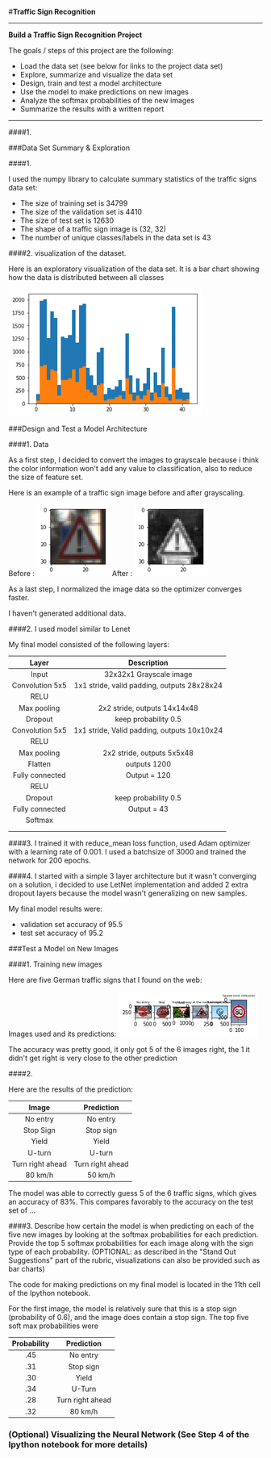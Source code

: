 #**Traffic Sign Recognition** 


---

**Build a Traffic Sign Recognition Project**

The goals / steps of this project are the following:
* Load the data set (see below for links to the project data set)
* Explore, summarize and visualize the data set
* Design, train and test a model architecture
* Use the model to make predictions on new images
* Analyze the softmax probabilities of the new images
* Summarize the results with a written report


[//]: # (Image References)

[image1]: ./examples/signs_distribution.png "Visualization"
[image2]: ./examples/before_grayscale.png "Grayscaling"
[image3]: ./examples/after_grayscale.png "Grayscaling"
[image4]: ./examples/sign_grayscaled_normalized.png "Random Noise"
[image5]: ./examples/newsigns.png "Unseen Traffic Signs"

---


####1.  

###Data Set Summary & Exploration

####1.

I used the numpy library to calculate summary statistics of the traffic
signs data set:

* The size of training set is 34799
* The size of the validation set is 4410
* The size of test set is 12630
* The shape of a traffic sign image is (32, 32)
* The number of unique classes/labels in the data set is 43

####2. visualization of the dataset.

Here is an exploratory visualization of the data set. It is a bar chart showing how the data is distributed between all classes

![alt text][image1]

###Design and Test a Model Architecture

####1. Data

As a first step, I decided to convert the images to grayscale because i think the color information won't add any value to classification, also to reduce the size of feature set.

Here is an example of a traffic sign image before and after grayscaling.

Before : ![alt text][image2]
After : ![alt text][image3]

As a last step, I normalized the image data so the optimizer converges faster.

I haven't generated additional data.


####2. I used model similar to Lenet

My final model consisted of the following layers:

| Layer         		|     Description	        					| 
|:---------------------:|:---------------------------------------------:| 
| Input         		| 32x32x1 Grayscale image   							| 
| Convolution 5x5     	| 1x1 stride, valid padding, outputs 28x28x24 	|
| RELU					|												|
| Max pooling	      	| 2x2 stride,  outputs 14x14x48				|
| Dropout               | keep probability 0.5
| Convolution 5x5	    | 1x1 stride, Valid padding, outputs 10x10x24      									|
| RELU					|												|
| Max pooling	      	| 2x2 stride,  outputs 5x5x48				|
| Flatten	        |  outputs 1200      									|
| Fully connected		| Output = 120       									|
| RELU					|												|
| Dropout               | keep probability 0.5
| Fully connected		| Output = 43       									|
| Softmax				|        									|
|						|												|
|						|												|
 


####3. I trained it with reduce_mean loss function, used Adam optimizer with a learning rate of 0.001. I used a batchsize of 3000 and trained the network for 200 epochs.


####4. I started with a simple 3 layer architecture but it wasn't converging on a solution, i decided to use LetNet implementation and added 2 extra dropout layers because the model wasn't generalizing on new samples.


My final model results were:
* validation set accuracy of 95.5 
* test set accuracy of 95.2

###Test a Model on New Images

####1. Training new images

Here are five German traffic signs that I found on the web:

Images used and its predictions:
![alt text][image5] 

The accuracy was pretty good, it only got 5 of the 6 images right, the 1 it didn't get right is very close to the other prediction

####2.

Here are the results of the prediction:

| Image			        |     Prediction	        					| 
|:---------------------:|:---------------------------------------------:| 
| No entry      		| No entry   									| 
| Stop Sign      		| Stop sign   									| 
| Yield					| Yield											|
| U-turn     			| U-turn 										|
| Turn right ahead					| Turn right ahead										|
| 80 km/h	      		| 50 km/h					 				|


The model was able to correctly guess 5 of the 6 traffic signs, which gives an accuracy of 83%. This compares favorably to the accuracy on the test set of ...

####3. Describe how certain the model is when predicting on each of the five new images by looking at the softmax probabilities for each prediction. Provide the top 5 softmax probabilities for each image along with the sign type of each probability. (OPTIONAL: as described in the "Stand Out Suggestions" part of the rubric, visualizations can also be provided such as bar charts)

The code for making predictions on my final model is located in the 11th cell of the Ipython notebook.

For the first image, the model is relatively sure that this is a stop sign (probability of 0.6), and the image does contain a stop sign. The top five soft max probabilities were

| Probability         	|     Prediction	        					| 
|:---------------------:|:---------------------------------------------:| 
| .45         			|  No entry   									| 
| .31     				| Stop sign 										|
| .30					| Yield											|
| .34	      			| U-Turn				 				|
| .28				    | Turn right ahead      							|
| .32				    | 80 km/h      							|




### (Optional) Visualizing the Neural Network (See Step 4 of the Ipython notebook for more details)


